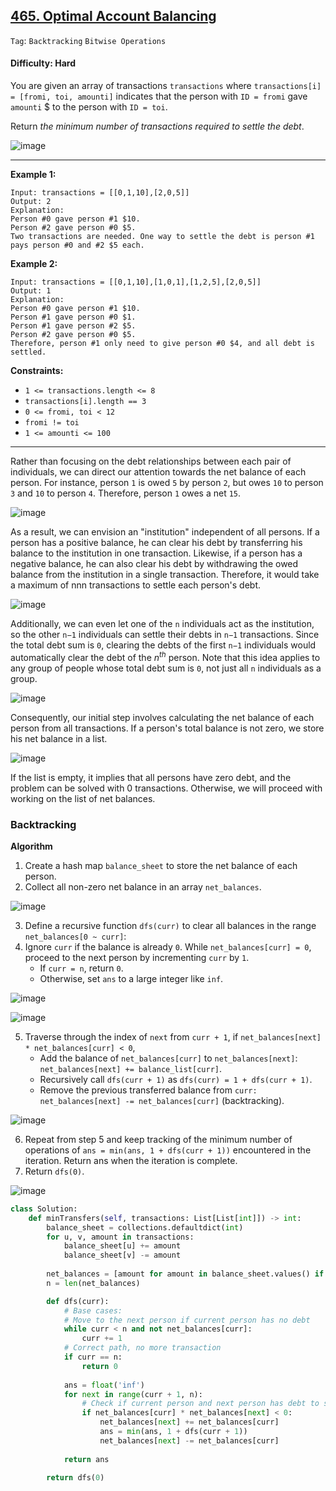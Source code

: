 ## [465. Optimal Account Balancing](https://leetcode.com/problems/optimal-account-balancing/)

```Tag```: ```Backtracking``` ```Bitwise Operations```

#### Difficulty: Hard

You are given an array of transactions ```transactions``` where ```transactions[i] = [fromi, toi, amounti]``` indicates that the person with ```ID = fromi``` gave ```amounti``` $ to the person with ```ID = toi```.

Return _the minimum number of transactions required to settle the debt_.

![image](https://github.com/quananhle/Python/assets/35042430/0e02bfb3-2a99-4c90-8b84-e6e89847f497)

---

__Example 1:__
```
Input: transactions = [[0,1,10],[2,0,5]]
Output: 2
Explanation:
Person #0 gave person #1 $10.
Person #2 gave person #0 $5.
Two transactions are needed. One way to settle the debt is person #1 pays person #0 and #2 $5 each.
```

__Example 2:__
```
Input: transactions = [[0,1,10],[1,0,1],[1,2,5],[2,0,5]]
Output: 1
Explanation:
Person #0 gave person #1 $10.
Person #1 gave person #0 $1.
Person #1 gave person #2 $5.
Person #2 gave person #0 $5.
Therefore, person #1 only need to give person #0 $4, and all debt is settled.
```

__Constraints:__

- ```1 <= transactions.length <= 8```
- ```transactions[i].length == 3```
- ```0 <= fromi, toi < 12```
- ```fromi != toi```
- ```1 <= amounti <= 100```

---

Rather than focusing on the debt relationships between each pair of individuals, we can direct our attention towards the net balance of each person. For instance, person ```1``` is owed ```5``` by person ```2```, but owes ```10``` to person ```3``` and ```10``` to person ```4```. Therefore, person ```1``` owes a net ```15```.

![image](https://leetcode.com/problems/optimal-account-balancing/Figures/465/1.png)

As a result, we can envision an "institution" independent of all persons. If a person has a positive balance, he can clear his debt by transferring his balance to the institution in one transaction. Likewise, if a person has a negative balance, he can also clear his debt by withdrawing the owed balance from the institution in a single transaction. Therefore, it would take a maximum of nnn transactions to settle each person's debt.

![image](https://leetcode.com/problems/optimal-account-balancing/Figures/465/2.png)

Additionally, we can even let one of the ```n``` individuals act as the institution, so the other ```n−1``` individuals can settle their debts in ```n−1``` transactions. Since the total debt sum is ```0```, clearing the debts of the first ```n−1``` individuals would automatically clear the debt of the $n^{th}$ person. Note that this idea applies to any group of people whose total debt sum is ```0```, not just all ```n``` individuals as a group.

![image](https://leetcode.com/problems/optimal-account-balancing/Figures/465/3.png)

Consequently, our initial step involves calculating the net balance of each person from all transactions. If a person's total balance is not zero, we store his net balance in a list.

![image](https://leetcode.com/problems/optimal-account-balancing/Figures/465/5.png)

If the list is empty, it implies that all persons have zero debt, and the problem can be solved with 0 transactions. Otherwise, we will proceed with working on the list of net balances.

### Backtracking

__Algorithm__

1. Create a hash map ```balance_sheet``` to store the net balance of each person.
2. Collect all non-zero net balance in an array ```net_balances```.

![image](https://leetcode.com/problems/optimal-account-balancing/Figures/465/6.png)

3. Define a recursive function ```dfs(curr)``` to clear all balances in the range ```net_balances[0 ~ curr]```:
4. Ignore ```curr``` if the balance is already ```0```. While ```net_balances[curr] = 0```, proceed to the next person by incrementing ```curr``` by ```1```.
    - If ```curr = n```, return ```0```.
    - Otherwise, set ```ans``` to a large integer like ```inf```.
  
![image](https://leetcode.com/problems/optimal-account-balancing/Figures/465/7.png)

![image](https://leetcode.com/problems/optimal-account-balancing/Figures/465/8.png)

5. Traverse through the index of ```next``` from ```curr + 1```, if ```net_balances[next] * net_balances[curr] < 0```,
    - Add the balance of ```net_balances[curr]``` to ```net_balances[next]```: ```net_balances[next] += balance_list[curr]```.
    - Recursively call ```dfs(curr + 1)``` as ```dfs(curr) = 1 + dfs(curr + 1)```.
    - Remove the previous transferred balance from ```curr: net_balances[next] -= net_balances[curr]``` (backtracking).
  
![image](https://leetcode.com/problems/optimal-account-balancing/Figures/465/9.png)

6. Repeat from step 5 and keep tracking of the minimum number of operations of ```ans = min(ans, 1 + dfs(curr + 1))``` encountered in the iteration. Return ans when the iteration is complete.
7. Return ```dfs(0)```.

![image](https://github.com/quananhle/Python/assets/35042430/bfad9d68-2f98-466c-8a06-6b839451206e)

```Python
class Solution:
    def minTransfers(self, transactions: List[List[int]]) -> int:
        balance_sheet = collections.defaultdict(int)
        for u, v, amount in transactions:
            balance_sheet[u] += amount
            balance_sheet[v] -= amount
        
        net_balances = [amount for amount in balance_sheet.values() if amount]
        n = len(net_balances)

        def dfs(curr):
            # Base cases: 
            # Move to the next person if current person has no debt
            while curr < n and not net_balances[curr]:
                curr += 1
            # Correct path, no more transaction
            if curr == n:
                return 0
            
            ans = float('inf')
            for next in range(curr + 1, n):
                # Check if current person and next person has debt to settle
                if net_balances[curr] * net_balances[next] < 0:
                    net_balances[next] += net_balances[curr]
                    ans = min(ans, 1 + dfs(curr + 1))
                    net_balances[next] -= net_balances[curr]
                
            return ans

        return dfs(0)
```
